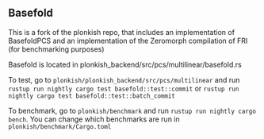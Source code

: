 ## Basefold

This is a fork of the plonkish repo, that includes an implementation of BasefoldPCS and an implementation of the Zeromorph compilation of FRI (for benchmarking purposes)

Basefold is located in plonkish_backend/src/pcs/multilinear/basefold.rs

To test, go to `plonkish/plonkish_backend/src/pcs/multilinear` and run `rustup run nightly cargo test basefold::test::commit` or `rustup run nightly cargo test basefold::test::batch_commit`

To benchmark, go to `plonkish/benchmark` and run `rustup run nightly cargo bench`. You can change which benchmarks are run in `plonkish/benchmark/Cargo.toml`

